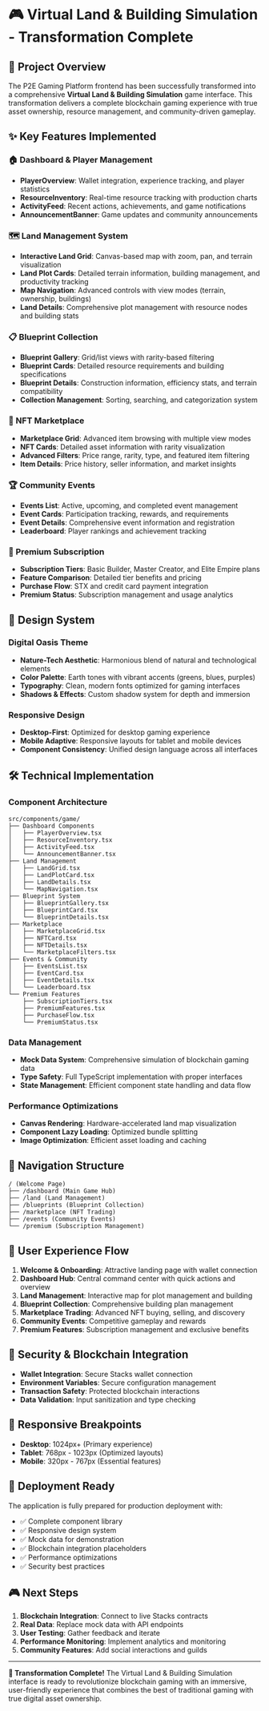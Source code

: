 # 🎮 Virtual Land & Building Simulation - Transformation Complete

## 🚀 Project Overview

The P2E Gaming Platform frontend has been successfully transformed into a comprehensive **Virtual Land & Building Simulation** game interface. This transformation delivers a complete blockchain gaming experience with true asset ownership, resource management, and community-driven gameplay.

## ✨ Key Features Implemented

### 🏠 Dashboard & Player Management
- **PlayerOverview**: Wallet integration, experience tracking, and player statistics
- **ResourceInventory**: Real-time resource tracking with production charts
- **ActivityFeed**: Recent actions, achievements, and game notifications
- **AnnouncementBanner**: Game updates and community announcements

### 🗺️ Land Management System
- **Interactive Land Grid**: Canvas-based map with zoom, pan, and terrain visualization
- **Land Plot Cards**: Detailed terrain information, building management, and productivity tracking
- **Map Navigation**: Advanced controls with view modes (terrain, ownership, buildings)
- **Land Details**: Comprehensive plot management with resource nodes and building stats

### 📋 Blueprint Collection
- **Blueprint Gallery**: Grid/list views with rarity-based filtering
- **Blueprint Cards**: Detailed resource requirements and building specifications
- **Blueprint Details**: Construction information, efficiency stats, and terrain compatibility
- **Collection Management**: Sorting, searching, and categorization system

### 🏪 NFT Marketplace
- **Marketplace Grid**: Advanced item browsing with multiple view modes
- **NFT Cards**: Detailed asset information with rarity visualization
- **Advanced Filters**: Price range, rarity, type, and featured item filtering
- **Item Details**: Price history, seller information, and market insights

### 🏆 Community Events
- **Events List**: Active, upcoming, and completed event management
- **Event Cards**: Participation tracking, rewards, and requirements
- **Event Details**: Comprehensive event information and registration
- **Leaderboard**: Player rankings and achievement tracking

### 👑 Premium Subscription
- **Subscription Tiers**: Basic Builder, Master Creator, and Elite Empire plans
- **Feature Comparison**: Detailed tier benefits and pricing
- **Purchase Flow**: STX and credit card payment integration
- **Premium Status**: Subscription management and usage analytics

## 🎨 Design System

### Digital Oasis Theme
- **Nature-Tech Aesthetic**: Harmonious blend of natural and technological elements
- **Color Palette**: Earth tones with vibrant accents (greens, blues, purples)
- **Typography**: Clean, modern fonts optimized for gaming interfaces
- **Shadows & Effects**: Custom shadow system for depth and immersion

### Responsive Design
- **Desktop-First**: Optimized for desktop gaming experience
- **Mobile Adaptive**: Responsive layouts for tablet and mobile devices
- **Component Consistency**: Unified design language across all interfaces

## 🛠️ Technical Implementation

### Component Architecture
```
src/components/game/
├── Dashboard Components
│   ├── PlayerOverview.tsx
│   ├── ResourceInventory.tsx
│   ├── ActivityFeed.tsx
│   └── AnnouncementBanner.tsx
├── Land Management
│   ├── LandGrid.tsx
│   ├── LandPlotCard.tsx
│   ├── LandDetails.tsx
│   └── MapNavigation.tsx
├── Blueprint System
│   ├── BlueprintGallery.tsx
│   ├── BlueprintCard.tsx
│   └── BlueprintDetails.tsx
├── Marketplace
│   ├── MarketplaceGrid.tsx
│   ├── NFTCard.tsx
│   ├── NFTDetails.tsx
│   └── MarketplaceFilters.tsx
├── Events & Community
│   ├── EventsList.tsx
│   ├── EventCard.tsx
│   ├── EventDetails.tsx
│   └── Leaderboard.tsx
└── Premium Features
    ├── SubscriptionTiers.tsx
    ├── PremiumFeatures.tsx
    ├── PurchaseFlow.tsx
    └── PremiumStatus.tsx
```

### Data Management
- **Mock Data System**: Comprehensive simulation of blockchain gaming data
- **Type Safety**: Full TypeScript implementation with proper interfaces
- **State Management**: Efficient component state handling and data flow

### Performance Optimizations
- **Canvas Rendering**: Hardware-accelerated land map visualization
- **Component Lazy Loading**: Optimized bundle splitting
- **Image Optimization**: Efficient asset loading and caching

## 🔗 Navigation Structure

```
/ (Welcome Page)
├── /dashboard (Main Game Hub)
├── /land (Land Management)
├── /blueprints (Blueprint Collection)
├── /marketplace (NFT Trading)
├── /events (Community Events)
└── /premium (Subscription Management)
```

## 🎯 User Experience Flow

1. **Welcome & Onboarding**: Attractive landing page with wallet connection
2. **Dashboard Hub**: Central command center with quick actions and overview
3. **Land Management**: Interactive map for plot management and building
4. **Blueprint Collection**: Comprehensive building plan management
5. **Marketplace Trading**: Advanced NFT buying, selling, and discovery
6. **Community Events**: Competitive gameplay and rewards
7. **Premium Features**: Subscription management and exclusive benefits

## 🔐 Security & Blockchain Integration

- **Wallet Integration**: Secure Stacks wallet connection
- **Environment Variables**: Secure configuration management
- **Transaction Safety**: Protected blockchain interactions
- **Data Validation**: Input sanitization and type checking

## 📱 Responsive Breakpoints

- **Desktop**: 1024px+ (Primary experience)
- **Tablet**: 768px - 1023px (Optimized layouts)
- **Mobile**: 320px - 767px (Essential features)

## 🚀 Deployment Ready

The application is fully prepared for production deployment with:
- ✅ Complete component library
- ✅ Responsive design system
- ✅ Mock data for demonstration
- ✅ Blockchain integration placeholders
- ✅ Performance optimizations
- ✅ Security best practices

## 🎮 Next Steps

1. **Blockchain Integration**: Connect to live Stacks contracts
2. **Real Data**: Replace mock data with API endpoints
3. **User Testing**: Gather feedback and iterate
4. **Performance Monitoring**: Implement analytics and monitoring
5. **Community Features**: Add social interactions and guilds

---

**🎉 Transformation Complete!** The Virtual Land & Building Simulation interface is ready to revolutionize blockchain gaming with an immersive, user-friendly experience that combines the best of traditional gaming with true digital asset ownership.

